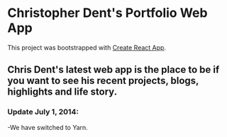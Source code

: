 # Christopher Dent's Portfolio Web App

This project was bootstrapped with [Create React App](https://github.com/facebook/create-react-app).

## Chris Dent's latest web app is the place to be if you want to see his recent projects, blogs, highlights and life story.  


<!-- npm install to start
npm start to run locally
npm run deploy to redeploy to GH Pages. -->


### Update July 1, 2014: 
-We have switched to Yarn.